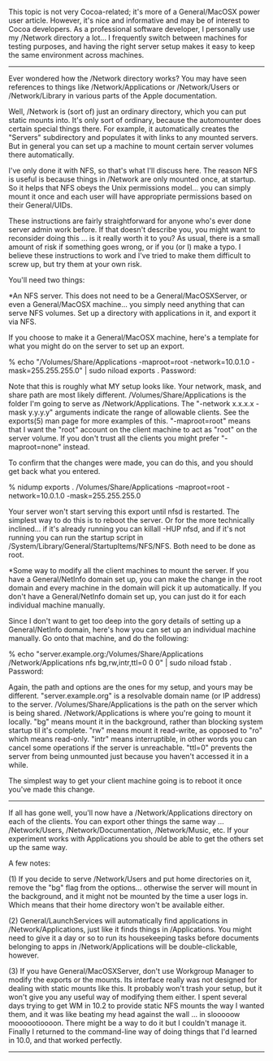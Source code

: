 This topic is not very Cocoa-related; it's more of a General/MacOSX power user article. However, it's nice and informative and may be of interest to Cocoa developers. As a professional software developer, I personally use my     /Network directory a lot... I frequently switch between machines for testing purposes, and having the right server setup makes it easy to keep the same environment across machines.

----

Ever wondered how the     /Network directory works? You may have seen references to things like     /Network/Applications or     /Network/Users or     /Network/Library in various parts of the Apple documentation.

Well,     /Network is (sort of) just an ordinary directory, which you can put static mounts into. It's only sort of ordinary, because the automounter does certain special things there. For example, it automatically creates the "Servers" subdirectory and populates it with links to any mounted servers. But in general you can set up a machine to mount certain server volumes there automatically.

I've only done it with NFS, so that's what I'll discuss here. The reason NFS is useful is because things in     /Network are only mounted once, at startup. So it helps that NFS obeys the Unix permissions model... you can simply mount it once and each user will have appropriate permissions based on their General/UIDs. 

These instructions are fairly straightforward for anyone who's ever done server admin work before. If that doesn't describe you, you might want to reconsider doing this ... is it really worth it to you? As usual, there is a small amount of risk if something goes wrong, or if you (or I) make a typo. I believe these instructions to work and I've tried to make them difficult to screw up, but try them at your own risk.

You'll need two things:


*An NFS server. This does not need to be a General/MacOSXServer, or even a General/MacOSX machine... you simply need anything that can serve NFS volumes. Set up a directory with applications in it, and export it via NFS.

If you choose to make it a General/MacOSX machine, here's a template for what you might do on the server to set up an export. 

    
% echo "/Volumes/Share/Applications  -maproot=root -network=10.0.1.0 -mask=255.255.255.0"
  | sudo niload exports .
Password:


Note that this is roughly what MY setup looks like. Your network, mask, and share path are most likely different.     /Volumes/Share/Applications is the folder I'm going to serve as     /Network/Applications. The "-network x.x.x.x -mask y.y.y.y" arguments indicate the range of allowable clients. See the exports(5) man page for more examples of this. "-maproot=root" means that I want the "root" account on the client machine to act as "root" on the server volume. If you don't trust all the clients you might prefer "-maproot=none" instead.

To confirm that the changes were made, you can do this, and you should get back what you entered.
    
% nidump exports .
/Volumes/Share/Applications  -maproot=root -network=10.0.1.0 -mask=255.255.255.0


Your server won't start serving this export until nfsd is restarted. The simplest way to do this is to reboot the server. Or for the more technically inclined... if it's already running you can     killall -HUP nfsd, and if it's not running you can run the startup script in     /System/Library/General/StartupItems/NFS/NFS. Both need to be done as root.

*Some way to modify all the client machines to mount the server. If you have a General/NetInfo domain set up, you can make the change in the root domain and every machine in the domain will pick it up automatically. If you don't have a General/NetInfo domain set up, you can just do it for each individual machine manually.

Since I don't want to get too deep into the gory details of setting up a General/NetInfo domain, here's how you can set up an individual machine manually. Go onto that machine, and do the following:

    
% echo "server.example.org:/Volumes/Share/Applications /Network/Applications nfs bg,rw,intr,ttl=0 0 0"
  | sudo niload fstab .
Password: 


Again, the path and options are the ones for my setup, and yours may be different. "server.example.org" is a resolvable domain name (or IP address) to the server.      /Volumes/Share/Applications is the path on the server which is being shared.     /Network/Applications is where you're going to mount it locally. "bg" means mount it in the background, rather than blocking system startup til it's complete. "rw" means mount it read-write, as opposed to "ro" which means read-only. "intr" means interruptible, in other words you can cancel some operations if the server is unreachable. "ttl=0" prevents the server from being unmounted just because you haven't accessed it in a while.

The simplest way to get your client machine going is to reboot it once you've made this change.


----

If all has gone well, you'll now have a     /Network/Applications directory on each of the clients. You can export other things the same way ...     /Network/Users,     /Network/Documentation,     /Network/Music, etc. If your experiment works with Applications you should be able to get the others set up the same way.

A few notes:

(1) If you decide to serve     /Network/Users and put home directories on it, remove the "bg" flag from the options... otherwise the server will mount in the background, and it might not be mounted by the time a user logs in. Which means that their home directory won't be available either.

(2) General/LaunchServices will automatically find applications in     /Network/Applications, just like it finds things in     /Applications. You might need to give it a day or so to run its housekeeping tasks before documents belonging to apps in     /Network/Applications will be double-clickable, however.

(3) If you have General/MacOSXServer, don't use Workgroup Manager to modify the exports or the mounts. Its interface really was not designed for dealing with static mounts like this. It probably won't trash your setup, but it won't give you any useful way of modifying them either. I spent several days trying to get WM in 10.2 to provide static NFS mounts the way I wanted them, and it was like beating my head against the wall ... in slooooow moooootioooon. There might be a way to do it but I couldn't manage it. Finally I returned to the command-line way of doing things that I'd learned in 10.0, and that worked perfectly.

----